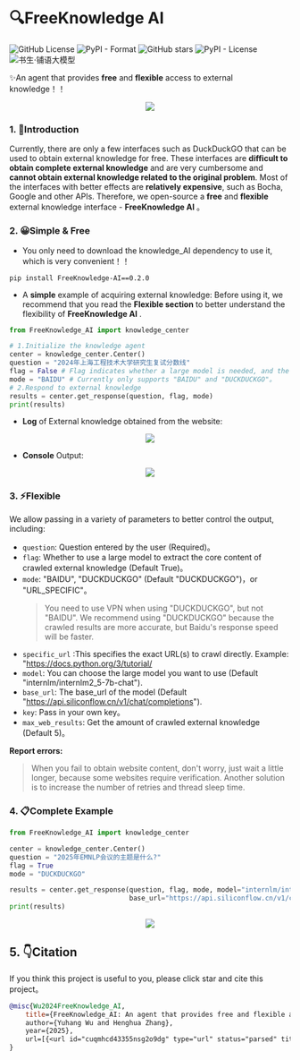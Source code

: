# 🔍FreeKnowledge AI
![GitHub License](https://img.shields.io/github/license/VovyH/FreeKnowledge_AI?tab=MIT-1-ov-file)
![PyPI - Format](https://img.shields.io/pypi/format/FreeKnowledge-AI)
![GitHub stars](https://img.shields.io/github/stars/VovyH/FreeKnowledge_AI)
![PyPI - License](https://img.shields.io/pypi/l/FreeKnowledge-AI?color=purple)
![书生·铺语大模型](https://img.shields.io/badge/书生·浦语大模型-蓝色?color=blue)

✨An agent that provides **free** and **flexible** access to external knowledge！！
<div align="center">
     <img src="https://github.com/user-attachments/assets/df699fb5-8682-4b5a-97d4-c66c45a324af"/>
</div>


### 1. 📖Introduction

Currently, there are only a few interfaces such as DuckDuckGO that can be used to obtain external knowledge for free. These interfaces are **difficult to obtain complete external knowledge** and are very cumbersome and **cannot obtain external knowledge related to the original problem**. Most of the interfaces with better effects are **relatively expensive**, such as Bocha, Google and other APIs. Therefore, we open-source a **free** and **flexible** external knowledge interface - **FreeKnowledge AI** 。

### 2. 😀Simple & Free

- You only need to download the knowledge_AI dependency to use it, which is very convenient！！
```shell
pip install FreeKnowledge-AI==0.2.0
```

- A **simple** example of acquiring external knowledge:
Before using it, we recommend that you read the **Flexible section** to better understand the flexibility of **FreeKnowledge AI** .
```python
from FreeKnowledge_AI import knowledge_center

# 1.Initialize the knowledge agent
center = knowledge_center.Center()
question = "2024年上海工程技术大学研究生复试分数线"
flag = False # Flag indicates whether a large model is needed, and the output content will be more beautiful and standard.
mode = "BAIDU" # Currently only supports "BAIDU" and "DUCKDUCKGO"。
# 2.Respond to external knowledge
results = center.get_response(question, flag, mode)
print(results)
```

- **Log** of External knowledge obtained from the website:
<div align="center">
     <img src="https://github.com/user-attachments/assets/88632553-a275-4836-a3b5-3bf66485f54a"/>
</div>

- **Console** Output:
<div align="center">
     <img src="https://github.com/user-attachments/assets/751c351f-9e9e-4959-ba92-4b3b1f811411"/>
</div>

### 3. ⚡Flexible

We allow passing in a variety of parameters to better control the output, including:
- `question`: Question entered by the user (Required)。
- `flag`: Whether to use a large model to extract the core content of crawled external knowledge (Default True)。
- `mode`: "BAIDU", "DUCKDUCKGO" (Default "DUCKDUCKGO")，or "URL_SPECIFIC"。
  > You need to use VPN when using "DUCKDUCKGO", but not "BAIDU". We recommend using "DUCKDUCKGO" because the crawled results are more accurate, but Baidu's response speed will be faster.
- `specific_url` :This specifies the exact URL(s) to crawl directly. Example: "https://docs.python.org/3/tutorial/
- `model`: You can choose the large model you want to use (Default "internlm/internlm2_5-7b-chat").
- `base_url`: The base_url of the model (Default "https://api.siliconflow.cn/v1/chat/completions").
- `key`: Pass in your own key。
- `max_web_results`: Get the amount of crawled external knowledge (Default 5)。

**Report errors:**
> When you fail to obtain website content, don't worry, just wait a little longer, because some websites require verification. Another solution is to increase the number of retries and thread sleep time.

### 4. 📋Complete Example

```python
from FreeKnowledge_AI import knowledge_center

center = knowledge_center.Center()
question = "2025年EMNLP会议的主题是什么?"
flag = True 
mode = "DUCKDUCKGO"

results = center.get_response(question, flag, mode, model="internlm/internlm2_5-7b-chat", 
                              base_url="https://api.siliconflow.cn/v1/chat/completions", key = "xxx", max_web_results = 2)
print(results) 
```

<div align="center">
     <img src="https://github.com/user-attachments/assets/c7cd31bf-1732-476b-a4ca-d4c33529f644"/>
</div>

## 5. 👇Citation
If you think this project is useful to you, please click star and cite this project。

```bibtex
@misc{Wu2024FreeKnowledge_AI,
    title={FreeKnowledge_AI: An agent that provides free and flexible access to external knowledge,
    author={Yuhang Wu and Henghua Zhang},
    year={2025},
    url=[{<url id="cuqmhcd43355nsg2o9dg" type="url" status="parsed" title="GitHub -VovyH/FreeKnowledge_AI" wc="6723">https://github.com/VovyH/FreeKnowledge_AI</url>}](https://github.com/VovyH/FreeKnowledge_AI/),
}
```
  
